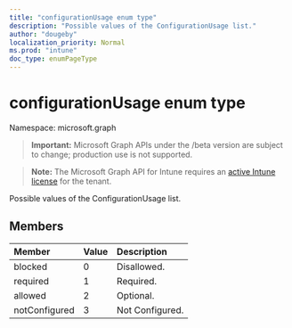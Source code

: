 ```yaml
---
title: "configurationUsage enum type"
description: "Possible values of the ConfigurationUsage list."
author: "dougeby"
localization_priority: Normal
ms.prod: "intune"
doc_type: enumPageType
---
```


# configurationUsage enum type

Namespace: microsoft.graph

> **Important:** Microsoft Graph APIs under the /beta version are subject to change; production use is not supported.

> **Note:** The Microsoft Graph API for Intune requires an [active Intune license](https://go.microsoft.com/fwlink/?linkid=839381) for the tenant.

Possible values of the ConfigurationUsage list.

## Members
|Member|Value|Description|
|:---|:---|:---|
|blocked|0|Disallowed.|
|required|1|Required.|
|allowed|2|Optional.|
|notConfigured|3|Not Configured.|





